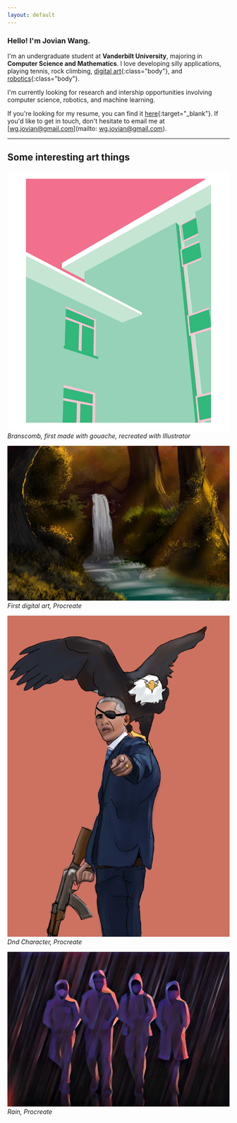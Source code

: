 ```yaml
---
layout: default
---
```


### Hello! I'm Jovian Wang.

I'm an undergraduate student at **Vanderbilt University**, majoring in **Computer Science and Mathematics**. I love developing silly applications, playing tennis, rock climbing, [digital art](/extras/art){:class="body"}, and [robotics](/extras/robotics){:class="body"}.

I'm currently looking for research and intership opportunities involving computer science, robotics, and machine learning.

If you're looking for my resume, you can find it [here](assets/JovianWang_Resume.pdf){:target="_blank"}. If you'd like to get in touch, don't hesitate to email me at [wg.jovian@gmail.com](mailto: wg.jovian@gmail.com).


---


## Some interesting art things

![Building](/assets/art_4.png)
*Branscomb, first made with gouache, recreated with Illustrator*

![Forest](/assets/art_1.jpg)
*First digital art, Procreate*

![Barack Obama](/assets/art_2.jpg)
*Dnd Character, Procreate*

![People](/assets/art_3.jpg)
*Rain, Procreate*